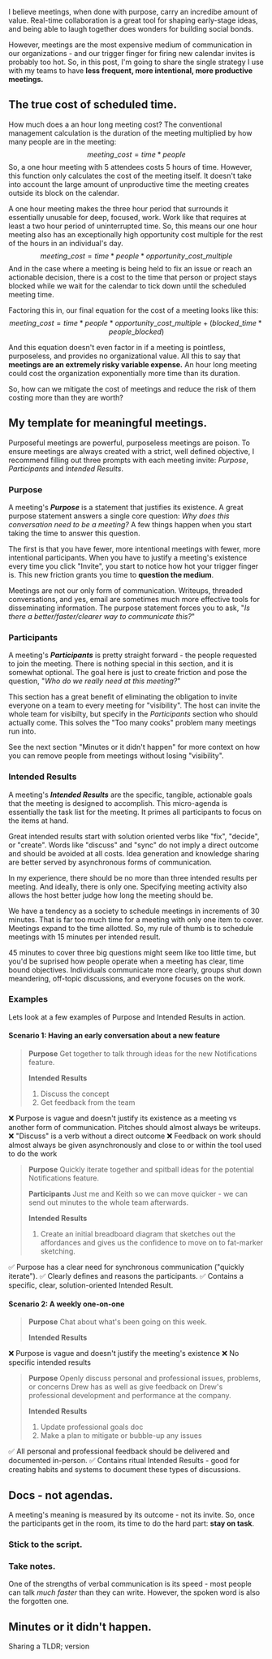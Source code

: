 I believe meetings, when done with purpose, carry an incredibe amount of value. Real-time collaboration is a great tool for shaping early-stage ideas, and being able to laugh together does wonders for building social bonds.

However, meetings are the most expensive medium of communication in our organizations - and our trigger finger for firing new calendar invites is probably too hot. So, in this post, I'm going to share the single strategy I use with my teams to have **less frequent, more intentional, more productive meetings.**

## The true cost of scheduled time.
How much does a an hour long meeting cost? The conventional management calculation is the duration of the meeting multiplied by how many people are in the meeting:
$$ meeting\_cost = time * people $$
So, a one hour meeting with 5 attendees costs 5 hours of time. However, this function only calculates the cost of the meeting itself. It doesn't take into account the large amount of unproductive time the meeting creates outside its block on the calendar.

A one hour meeting makes the three hour period that surrounds it essentially unusable for deep, focused, work. Work like that requires at least a two hour period of uninterrupted time. So, this means our one hour meeting also has an exceptionally high opportunity cost multiple for the rest of the hours in an individual's day.
$$ meeting\_cost = time * people * opportunity\_cost\_multiple $$
And in the case where a meeting is being held to fix an issue or reach an actionable decision, there is a cost to the time that person or project stays blocked while we wait for the calendar to tick down until the scheduled meeting time.

Factoring this in, our final equation for the cost of a meeting looks like this:
$$ meeting\_cost = time * people * opportunity\_cost\_multiple + (blocked\_time * people\_blocked)$$

And this equation doesn't even factor in if a meeting is pointless, purposeless, and provides no organizational value. All this to say that **meetings are an extremely risky variable expense.** An hour long meeting could cost the organization exponentially more time than its duration.

So, how can we mitigate the cost of meetings and reduce the risk of them costing more than they are worth? 

## My template for meaningful meetings.
Purposeful meetings are powerful, purposeless meetings are poison. To ensure meetings are always created with a strict, well defined objective, I recommend filling out three prompts with each meeting invite: *Purpose*, *Participants* and *Intended Results*.

### Purpose
A meeting's ***Purpose*** is a statement that justifies its existence. A great purpose statement answers a single core question: *Why does this conversation need to be a meeting?* A few things happen when you start taking the time to answer this question.

The first is that you have fewer, more intentional meetings with fewer, more intentional participants. When you have to justify a meeting's existence every time you click "Invite", you start to notice how hot your trigger finger is. This new friction grants you time to **question the medium**.

Meetings are not our only form of communication. Writeups, threaded conversations, and yes, email are sometimes much more effective tools for disseminating information. The purpose statement forces you to ask, "*Is there a better/faster/clearer way to communicate this?*"

### Participants
A meeting's ***Participants*** is pretty straight forward - the people requested to join the meeting. There is nothing special in this section, and it is somewhat optional. The goal here is just to create friction and pose the question, "*Who do we really need at this meeting?*"

This section has a great benefit of eliminating the obligation to invite everyone on a team to every meeting for "visibility". The host can invite the whole team for visibilty, but specify in the *Participants* section who should actually come. This solves the "Too many cooks" problem many meetings run into.

See the next section "Minutes or it didn't happen" for more context on how you can remove people from meetings without losing "visibility".

### Intended Results
A meeting's ***Intended Results*** are the specific, tangible, actionable goals that the meeting is designed to accomplish. This micro-agenda is essentially the task list for the meeting. It primes all participants to focus on the items at hand.

Great intended results start with solution oriented verbs like "fix", "decide", or "create". Words like "discuss" and "sync" do not imply a direct outcome and should be avoided at all costs. Idea generation and knowledge sharing are better served by asynchronous forms of communication.

In my experience, there should be no more than three intended results per meeting. And ideally, there is only one. Specifying meeting activity also allows the host better judge how long the meeting should be. 

We have a tendency as a society to schedule meetings in increments of 30 minutes. That is far too much time for a meeting with only one item to cover. Meetings expand to the time allotted. So, my rule of thumb is to schedule meetings with 15 minutes per intended result.

45 minutes to cover three big questions might seem like too little time, but you'd be suprised how people operate when a meeting has clear, time bound objectives. Individuals communicate more clearly, groups shut down meandering, off-topic discussions, and everyone focuses on the work.

### Examples
Lets look at a few examples of Purpose and Intended Results in action.

#### Scenario 1: Having an early conversation about a new feature
> **Purpose**
> Get together to talk through ideas for the new Notifications feature.
> 
> **Intended Results**
> 1. Discuss the concept
> 2. Get feedback from the team

❌ Purpose is vague and doesn't justify its existence as a meeting vs another form of communication. Pitches should almost always be writeups.
❌ "Discuss" is a verb without a direct outcome
❌ Feedback on work should almost always be given asynchronously and close to or within the tool used to do the work

> **Purpose**
> Quickly iterate together and spitball ideas for the potential Notifications feature.
> 
> **Participants**
> Just me and Keith so we can move quicker - we can send out minutes to the whole team afterwards.
> 
> **Intended Results**
> 1. Create an initial breadboard diagram that sketches out the affordances and gives us the confidence to move on to fat-marker sketching.

✅ Purpose has a clear need for synchronous communication ("quickly iterate").
✅ Clearly defines and reasons the participants.
✅ Contains a specific, clear, solution-oriented Intended Result.

#### Scenario 2: A weekly one-on-one
> **Purpose**
> Chat about what's been going on this week.
> 
> **Intended Results**

❌ Purpose is vague and doesn't justify the meeting's existence
❌ No specific intended results

> **Purpose**
> Openly discuss personal and professional issues, problems, or concerns Drew has as well as give feedback on Drew's professional development and performance at the company.
> 
> **Intended Results**
> 1. Update professional goals doc
> 2. Make a plan to mitigate or bubble-up any issues

✅ All personal and professional feedback should be delivered and documented in-person.
✅ Contains ritual Intended Results - good for creating habits and systems to document these types of discussions.

## Docs - not agendas.
A meeting's meaning is measured by its outcome - not its invite. So, once the participants get in the room, its time to do the hard part: **stay on task**. 

### Stick to the script.


### Take notes.
One of the strengths of verbal communication is its speed - most people can talk *much faster* than they can write. However, the spoken word is also the forgotten one. 

## Minutes or it didn't happen.
Sharing a TLDR; version 